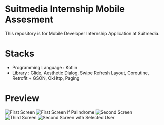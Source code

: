 # Suitmedia Internship Mobile Assesment
This repository is for Mobile Developer Internship Application at Suitmedia.

# Stacks

 - Programming Language : Kotlin
 - Library : Glide, Aesthetic Dialog, Swipe Refresh Layout, Coroutine, Retrofit + GSON, OkHttp, Paging

# Preview
![First Screen](https://drive.google.com/uc?export=download&id=1zJ9F5og25F3Ef4LLk5MkotYrsoEBfeXm)
![First Screen If Palindrome](https://drive.google.com/uc?export=download&id=1zL8LhCaoX-X3r8XCQRXv4HsG3iEyHMJT)
![Second Screen](https://drive.google.com/uc?export=download&id=1zKUcIvNJAbGTDTuytFm0mq-66r9DtxJJ)
![Third Screen](https://drive.google.com/uc?export=download&id=1zT9PBeeUOwZE4TRgGZnl-8hoNXe6f85o)
![Second Screen with Selected User](https://drive.google.com/uc?export=download&id=1zOUCk9Zj2pRtpy3LR_ZfGokIWCYKdDax)
